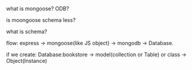 what is mongoose?
ODB?

is moongoose schema less?

what is schema?

flow: express -> mongoose(like JS object) -> mongodb -> Database.

if we create:
    Database:bookstore -> model(collection or Table) or class -> Object(Instance)
                    
                    